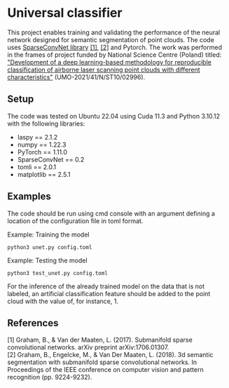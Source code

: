 # Universal classifier

This project enables training and validating the performance of the neural network designed for semantic segmentation of point clouds. The code uses [SparseConvNet library](https://github.com/facebookresearch/SparseConvNet) [[1]](#1), [[2]](#2) and Pytorch. The work was performed in the frames of project funded by National Science Centre (Poland) titled: ["Development of a deep learning-based methodology for reproducible classification of airborne laser scanning point clouds with different characteristics"](https://projekty.ncn.gov.pl/en/index.php?projekt_id=519805) (UMO-2021/41/N/ST10/02996).

## Setup
The code was tested on Ubuntu 22.04 using Cuda 11.3 and Python 3.10.12 with the following libraries:
* laspy == 2.1.2
* numpy == 1.22.3
* PyTorch == 1.11.0
* SparseConvNet == 0.2
* tomli == 2.0.1
* matplotlib == 2.5.1

## Examples
The code should be run using cmd console with an argument defining a location of the configuration file in toml format.

Example: Training the model
```commandline
python3 unet.py config.toml
```

Example: Testing the model
```commandline
python3 test_unet.py config.toml
```

For the inference of the already trained model on the data that is not labeled, an artificial classification feature should be added to the point cloud with the value of, for instance, 1.

## References
<a id="1">[1]</a> Graham, B., & Van der Maaten, L. (2017). Submanifold sparse convolutional networks. arXiv preprint arXiv:1706.01307. \
<a id="2">[2]</a> Graham, B., Engelcke, M., & Van Der Maaten, L. (2018). 3d semantic segmentation with submanifold sparse convolutional networks. In Proceedings of the IEEE conference on computer vision and pattern recognition (pp. 9224-9232).
